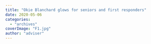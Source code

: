 ```yaml
---
title: "Okie Blanchard glows for seniors and first responders"
date: 2020-05-06
categories: 
  - "archives"
coverImage: "F1.jpg"
author: "adviser"
---
```



